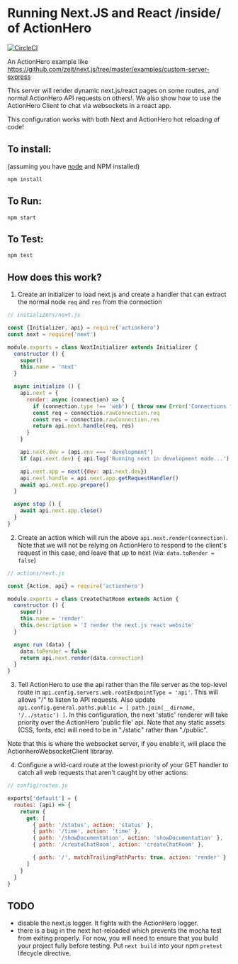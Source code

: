 # Running Next.JS and React /inside/ of ActionHero

[![CircleCI](https://circleci.com/gh/actionhero/next-in-actionhero.svg?style=svg)](https://circleci.com/gh/actionhero/next-in-actionhero)

An ActionHero example like https://github.com/zeit/next.js/tree/master/examples/custom-server-express

This server will render dynamic next.js/react pages on some routes, and normal ActionHero API requests on others!.  We also show how to use the ActionHero Client to chat via websockets in a react app.

This configuration works with both Next and ActionHero hot reloading of code!

## To install:
(assuming you have [node](http://nodejs.org/) and NPM installed)

`npm install`

## To Run:
`npm start`

## To Test:
`npm test`

## How does this work?

1. Create an initializer to load next.js and create a handler that can extract the normal node `req` and `res` from the connection

```js
// initializers/next.js

const {Initializer, api} = require('actionhero')
const next = require('next')

module.exports = class NextInitializer extends Initializer {
  constructor () {
    super()
    this.name = 'next'
  }

  async initialize () {
    api.next = {
      render: async (connection) => {
        if (connection.type !== 'web') { throw new Error('Connections for NEXT apps must be of type "web"') }
        const req = connection.rawConnection.req
        const res = connection.rawConnection.res
        return api.next.handle(req, res)
      }
    }

    api.next.dev = (api.env === 'development')
    if (api.next.dev) { api.log('Running next in development mode...') }

    api.next.app = next({dev: api.next.dev})
    api.next.handle = api.next.app.getRequestHandler()
    await api.next.app.prepare()
  }

  async stop () {
    await api.next.app.close()
  }
}
```

2.  Create an action which will run the above `api.next.render(connection)`.  Note that we will not be relying on ActionHero to respond to the client's request in this case, and leave that up to next (via: `data.toRender = false`)

```js
// actions/next.js

const {Action, api} = require('actionhero')

module.exports = class CreateChatRoom extends Action {
  constructor () {
    super()
    this.name = 'render'
    this.description = 'I render the next.js react website'
  }

  async run (data) {
    data.toRender = false
    return api.next.render(data.connection)
  }
}

```

3. Tell ActionHero to use the api rather than the file server as the top-level route in `api.config.servers.web.rootEndpointType = 'api'`.  This will allows "/" to listen to API requests.  Also update `api.config.general.paths.public = [ path.join(__dirname, '/../static') ]`.  In this configuration, the next 'static' renderer will take priority over the ActionHero 'public file' api.  Note that any static assets (CSS, fonts, etc) will need to be in "./static" rather than "./public".

Note that this is where the websocket server, if you enable it, will place the ActionheroWebsocketClient libraray.  

4.  Configure a wild-card route at the lowest priority of your GET handler to catch all web requests that aren't caught by other actions:

```js
// config/routes.js

exports['default'] = {
  routes: (api) => {
    return {
      get: [
        { path: '/status', action: 'status' },
        { path: '/time', action: 'time' },
        { path: '/showDocumentation', action: 'showDocumentation' },
        { path: '/createChatRoom', action: 'createChatRoom' },

        { path: '/', matchTrailingPathParts: true, action: 'render' }
      ]
    }
  }
}
```

## TODO
* disable the next.js logger.  It fights with the ActionHero logger.
* there is a bug in the next hot-reloaded which prevents the mocha test from exiting properly.  For now, you will need to ensure that you build your project fully before testing.  Put `next build` into your npm `pretest` lifecycle directive.
